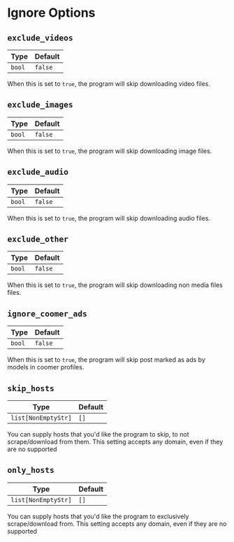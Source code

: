 # Ignore Options

## `exclude_videos`

| Type  | Default |
|----------------|----------|
| `bool` | `false` |

When this is set to `true`, the program will skip downloading video files.

## `exclude_images`

| Type  | Default |
|----------------|----------|
| `bool` | `false` |

When this is set to `true`, the program will skip downloading image files.

## `exclude_audio`

| Type  | Default |
|----------------|----------|
| `bool` | `false` |

When this is set to `true`, the program will skip downloading audio files.

## `exclude_other`

| Type  | Default |
|----------------|----------|
| `bool` | `false` |

When this is set to `true`, the program will skip downloading non media files files.

## `ignore_coomer_ads`

| Type  | Default |
|----------------|----------|
| `bool` | `false` |

When this is set to `true`, the program will skip post marked as ads by models in coomer profiles.

## `skip_hosts`

| Type  | Default |
|----------------|----------|
| `list[NonEmptyStr]` | `[]` |

You can supply hosts that you'd like the program to skip, to not scrape/download from them. This setting accepts any domain, even if they are no supported

## `only_hosts`

| Type  | Default |
|----------------|----------|
| `list[NonEmptyStr]` | `[]` |

You can supply hosts that you'd like the program to exclusively scrape/download from. This setting accepts any domain, even if they are no supported
